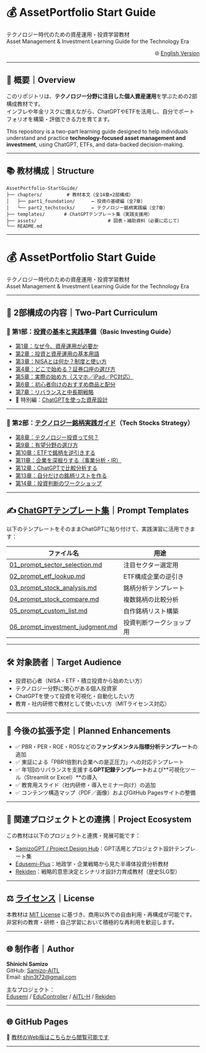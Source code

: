# 💰 AssetPortfolio Start Guide  
テクノロジー時代のための資産運用・投資学習教材  
Asset Management & Investment Learning Guide for the Technology Era

<p align="right">
🌐   <a href="./README_en.md">English Version</a>
</p>

---

## 📘 概要｜Overview

このリポジトリは、**テクノロジー分野に注目した個人資産運用**を学ぶための2部構成教材です。  
インフレや年金リスクに備えながら、ChatGPTやETFを活用し、自分でポートフォリオを構築・評価できる力を育てます。

This repository is a two-part learning guide designed to help individuals understand and practice **technology-focused asset management and investment**, using ChatGPT, ETFs, and data-backed decision-making.

---

## 📚 教材構成｜Structure
```
AssetPortfolio-StartGuide/
├── chapters/         # 教材本文（全14章×2部構成）
│   ├── part1_foundation/      ← 投資の基礎編（全7章）
│   └── part2_techstocks/      ← テクノロジー銘柄実践編（全7章）
├── templates/       # ChatGPTテンプレート集（実践支援用）
├── assets/                          # 図表・補助資料（必要に応じて）
└── README.md
```
---
# 💰 AssetPortfolio Start Guide  
テクノロジー時代のための資産運用・投資学習教材  
Asset Management & Investment Learning Guide for the Technology Era

---

## 🧠 2部構成の内容｜Two-Part Curriculum

### 🔹 第1部：[投資の基本と実践準備](./chapters/part1_basics/)（Basic Investing Guide）

- [第1章：なぜ今、資産運用が必要か](./chapters/part1_basics/01_why_invest.md)
- [第2章：投資と資産運用の基本用語](./chapters/part1_basics/02_terms.md)
- [第3章：NISAとは何か？制度と使い方](./chapters/part1_basics/03_nisa_intro.md)
- [第4章：どこで始める？証券口座の選び方](./chapters/part1_basics/04_choose_broker.md)
- [第5章：実際の始め方（スマホ／iPad／PC対応）](./chapters/part1_basics/05_how_to_start.md)
- [第6章：初心者向けのおすすめ商品と配分](./chapters/part1_basics/06_products_allocation.md)
- [第7章：リバランスと中長期戦略](./chapters/part1_basics/07_rebalance_strategy.md)
- 📌 特別編：[ChatGPTを使った資産設計](./chapters/part1_basics/sp_chatgpt_design.md)

---

### 🔹 第2部：[テクノロジー銘柄実践ガイド](./chapters/part2_techstocks/)（Tech Stocks Strategy）

- [第8章：テクノロジー投資って何？](./chapters/part2_techstocks/08_intro_tech.md)
- [第9章：有望分野の選び方](./chapters/part2_techstocks/09_focus_sectors.md)
- [第10章：ETFで銘柄を逆引きする](./chapters/part2_techstocks/10_etf_reverse_lookup.md)
- [第11章：企業を深掘りする（事業分析・IR）](./chapters/part2_techstocks/11_deep_dive.md)
- [第12章：ChatGPTで比較分析する](./chapters/part2_techstocks/12_compare_stocks.md)
- [第13章：自分だけの銘柄リストを作る](./chapters/part2_techstocks/13_make_your_list.md)
- [第14章：投資判断のワークショップ](./chapters/part2_techstocks/14_investment_workshop.md)

---

## ✍️ [ChatGPTテンプレート集](./templates/)｜Prompt Templates

以下のテンプレートをそのままChatGPTに貼り付けて、実践演習に活用できます：

| ファイル名 | 用途 |
|------------|------|
| [01_prompt_sector_selection.md](./templates/01_prompt_sector_selection.md) | 注目セクター選定用 |
| [02_prompt_etf_lookup.md](./templates/02_prompt_etf_lookup.md) | ETF構成企業の逆引き |
| [03_prompt_stock_analysis.md](./templates/03_prompt_stock_analysis.md) | 銘柄分析テンプレート |
| [04_prompt_stock_compare.md](./templates/04_prompt_stock_compare.md) | 複数銘柄の比較分析 |
| [05_prompt_custom_list.md](./templates/05_prompt_custom_list.md) | 自作銘柄リスト構築 |
| [06_prompt_investment_judgment.md](./templates/06_prompt_investment_judgment.md) | 投資判断ワークショップ用 |

---

## 🛠 対象読者｜Target Audience

- 投資初心者（NISA・ETF・積立投資から始めたい方）  
- テクノロジー分野に関心がある個人投資家  
- ChatGPTを使って投資を可視化・自動化したい方  
- 教育・社内研修で教材として使いたい方（MITライセンス対応）

---

## 🧾 今後の拡張予定｜Planned Enhancements

- ✅ PBR・PER・ROE・ROSなどの**ファンダメンタル指標分析テンプレート**の追加  
- ✅ 東証による「PBR1倍割れ企業への是正圧力」への対応テンプレート  
- ✅ 年1回のリバランスを支援する**GPT記録テンプレート**および**可視化ツール（Streamlit or Excel）**の導入  
- ✅ 教育用スライド（社内研修・導入セミナー向け）の追加  
- ✅ コンテンツ構造マップ（PDF／画像）およびGitHub Pagesサイトの整備  

---

## 🔗 関連プロジェクトとの連携｜Project Ecosystem

この教材は以下のプロジェクトと連携・発展可能です：

- [SamizoGPT / Project Design Hub](https://github.com/Samizo-AITL/SamizoGPT)：GPT活用とプロジェクト設計テンプレート集  
- [Edusemi-Plus](https://github.com/Samizo-AITL/Edusemi-v4x/tree/main/plus)：地政学・企業戦略から見た半導体投資分析教材  
- [Rekiden](https://github.com/Samizo-AITL/Rekiden)：戦略的意思決定とシナリオ設計力育成教材（歴史SLG型）  

---

## ⚖️ [ライセンス](./LICENSE)｜License

本教材は [MIT License](./LICENSE) に基づき、商用以外での自由利用・再構成が可能です。  
非営利の教育・研修・自己学習において積極的な再利用を歓迎します。

---

## 🌐 制作者｜Author

**Shinichi Samizo**  
GitHub: [Samizo-AITL](https://github.com/Samizo-AITL)  
Email: shin3t72@gmail.com  

主なプロジェクト：  
[Edusemi](https://github.com/Samizo-AITL/Edusemi-v4x) / [EduController](https://github.com/Samizo-AITL/EduController) / [AITL-H](https://github.com/Samizo-AITL/AITL-H) / [Rekiden](https://github.com/Samizo-AITL/Rekiden)

---

## 🌐 GitHub Pages

📘 [教材のWeb版はこちらから閲覧可能です](https://samizo-aitl.github.io/AssetPortfolio-StartGuide/)

---
